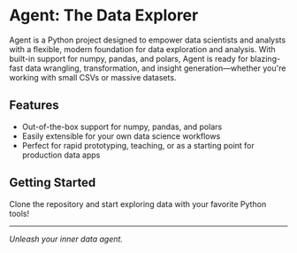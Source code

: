 # Agent: The Data Explorer

Agent is a Python project designed to empower data scientists and analysts with a flexible, modern foundation for data exploration and analysis. With built-in support for numpy, pandas, and polars, Agent is ready for blazing-fast data wrangling, transformation, and insight generation—whether you're working with small CSVs or massive datasets.

## Features
- Out-of-the-box support for numpy, pandas, and polars
- Easily extensible for your own data science workflows
- Perfect for rapid prototyping, teaching, or as a starting point for production data apps

## Getting Started
Clone the repository and start exploring data with your favorite Python tools!

---

*Unleash your inner data agent.*
